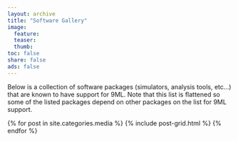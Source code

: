 ```yaml
---
layout: archive
title: "Software Gallery"
image:
  feature:
  teaser:
  thumb:
toc: false
share: false
ads: false
---
```


Below is a collection of software packages (simulators, analysis tools, etc...) that are known to have support for 9ML. Note that this list is flattened so some of the listed packages depend on other packages on the list for 9ML support.

<div class="tiles">
{% for post in site.categories.media %}
  {% include post-grid.html %}
{% endfor %}
</div><!-- /.tiles -->
